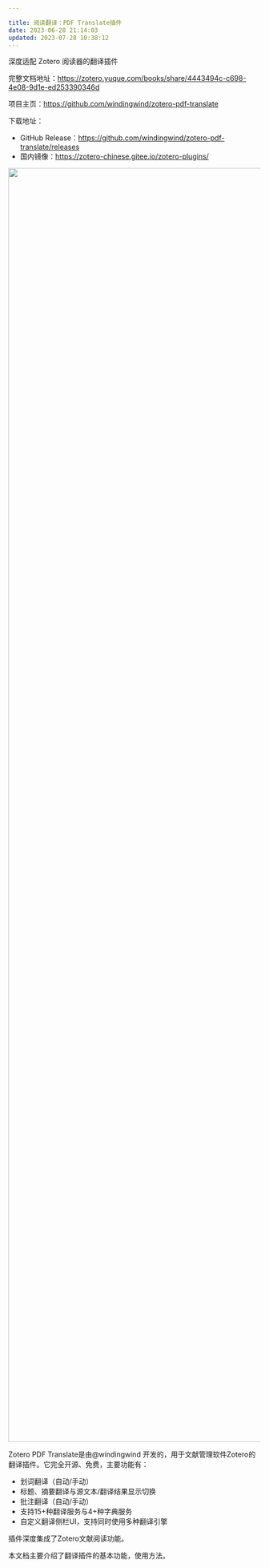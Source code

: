 ```yaml
---

title: 阅读翻译：PDF Translate插件
date: 2023-06-28 21:14:03
updated: 2023-07-28 10:38:12
---
```



深度适配 Zotero 阅读器的翻译插件

完整文档地址：<https://zotero.yuque.com/books/share/4443494c-c698-4e08-9d1e-ed253390346d>

项目主页：<https://github.com/windingwind/zotero-pdf-translate>

下载地址：

- GitHub Release：<https://github.com/windingwind/zotero-pdf-translate/releases>
- 国内镜像：<https://zotero-chinese.gitee.io/zotero-plugins/>

<img src="https://github.com/windingwind/zotero-pdf-translate/raw/main/imgs/translate.gif" width="2544" id="rFkzw" class="ne-image">

Zotero PDF Translate是由@windingwind 开发的，用于文献管理软件Zotero的翻译插件。它完全开源、免费，主要功能有：

- 划词翻译（自动/手动）
- 标题、摘要翻译与源文本/翻译结果显示切换
- 批注翻译（自动/手动）
- 支持15+种翻译服务与4+种字典服务
- 自定义翻译侧栏UI，支持同时使用多种翻译引擎

插件深度集成了Zotero文献阅读功能。

本文档主要介绍了翻译插件的基本功能，使用方法。
